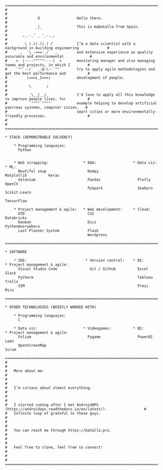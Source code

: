     =============================================================================================================
    #                                                                                                           #
    #              O                 Hello there.                                                               #
    #             _|_                This is mabatalla from Spain.                                              #
    #       ,_.-_' _ '_-._,                                                                                     #
    #        \ (.)(.)(.) /           I’m a data scientist with a background in building engineering             #
    #     _,  `\_-===-_/`  ,_        and extensive experience as quality assurance and environmental            #
    #    >  |----"""""----|  <       monitoring manager and also managing teams and projects, in which I        #
    #    `""`--/   _-@-\--`""`       try to apply agile methodologies and get the best performance and          #
    #         |===L_I===|            development of people.                                                     #
    #          \       /                                                                                        #
    #          _\__|__/_             I'd love to apply all this knowledge to improve people lives, for          #
    #          `""""`""""`           example helping to develop artificial pancreas systems, computer vision,   #
    #                                smart cities or more environmentally-friendly processes.                   #
    #                                                                                                           #
    =============================================================================================================
    
    * STACK (DEMONSTRABLE SOLVENCY)
    
        * Programming languajes:
          Python


        * Web scrapping:                * EDA:                 * Data viz:         * ML:
          Beutiful soup                   Numpy                  Matplotlib          Keras
          Selenium                        Pandas                 Plotly              OpenCV
                                          PySpark                Seaborn             Scikit-Learn
                                                                                     TensorFlow

        * Project management & agile:   * Web development:     * Cloud:
          GTD                             CSS                    Databricks
          Kanban                          Divi                   PythonAverywhere
          Last Planner System             Flask
                                          Wordpress
    
    =============================================================================================================
    
    * SOFTWARE
    
        * IDE:                           * Version control:    * BI:               * Project management & agile:
          Visual Studio Code               Git / Github          Excel               Slack
          PyCharm                                                Tableau             Trello
          VIM                                                    Prezi               Miro
          
    =============================================================================================================

    * OTHER TECHNOLOGIES (BRIEFLY WORKED WITH)
    
        * Programming languajes:
          C
          
        * Data viz:                     * Videogames:          * BI:               * Project management & agile:
          Folium                          Pygame                 PowerBI             Lean
          OpenStreenMap                                                              Scrum
          
    =============================================================================================================
    #                                                                                                           #
    #   More about me:                                                                                          #
    #                                                                                                           #
    #   I’m curious about almost everything.                                                                    #
    #                                                                                                           #
    #   I started coding after I met AndroidAPS (https://androidaps.readthedocs.io/en/latest/).                 #     
    #   Infinite loop of grateful to those guys.                                                                #
    #                                                                                                           #
    #   You can reach me through https://batalla.pro.                                                           #
    #                                                                                                           #
    #   Feel free to clone, feel free to connect!                                                               #
    #                                                                                                           #
    =============================================================================================================
